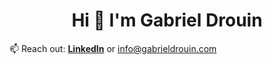 <h1 align="center">Hi 👋 I'm Gabriel Drouin</h1>

<!--<ul class="roman">
 <!--<li>🔭 I’m currently working on: ...</li>-->
 <!--<li>🎥 I’m currently building ...</li>-->
 <!--<li>😄 Pronouns ...</li>-->
 <!--<li>⚡ Fun fact ...</li>-->
 <!--<li>🌱 Current Coursework:
 <ul class="square">
  <li>💻 <b>Next.js with Typescript, Tailwind, Drizzle and whatever the hot new thing is</b></li>
  <li>📚 <b>New languages through Brian P. Hogan's 57 exercices for Programmers</b></li>
  <li>🔎 <b>Vim keybindings in VSCode (still haven't found how to exit)</b></li>
 </ul>
 </li>
 <li>-->
  📫 Reach out: <b><a href="https://www.linkedin.com/in/gabrieldrouin/">LinkedIn</a></b> or <a href="mailto:info@gabrieldrouin.com">info@gabrieldrouin.com</a>
<!-- </li> 
</ul>-->

